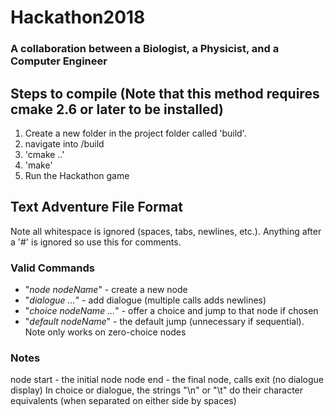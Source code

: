 # Hackathon2018
### A collaboration between a Biologist, a Physicist, and a Computer Engineer

## Steps to compile (Note that this method requires cmake 2.6 or later to be installed)
1. Create a new folder in the project folder called 'build'.
2. navigate into /build
3. 'cmake ..'
4. 'make'
5. Run the Hackathon game


## Text Adventure File Format
Note all whitespace is ignored (spaces, tabs, newlines, etc.). Anything after a '#' is ignored so use this for comments.

### Valid Commands
- "*node nodeName*"			-	create a new node
- "*dialogue ...*"			-	add dialogue (multiple calls adds newlines)
- "*choice nodeName ...*"	-	offer a choice and jump to that node if chosen
- "*default nodeName*"		-	the default jump (unnecessary if sequential). Note only works on zero-choice nodes

### Notes
node start 					- the initial node
node end 					- the final node, calls exit (no dialogue display)
In choice or dialogue, the strings "\n" or "\t" do their character equivalents (when separated on either side by spaces)